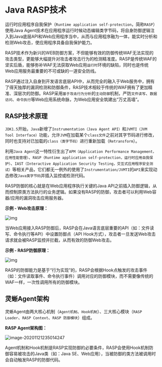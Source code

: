 # Java RASP技术

运行时应用程序自我保护（`Runtime application self-protection`，简称`RASP`）使用Java Agent技术在应用程序运行时候动态编辑类字节码，将自身防御逻辑注入到Java底层API和Web应用程序当中，从而与应用程序融为一体，能实时分析和检测Web攻击，使应用程序具备自我保护能力。

RASP技术作为新兴的WEB防御方案，不但能够有效的防御传统WAF无法实现的攻击类型，更能够大幅提升对攻击者攻击行为的检测精准度。RASP是传统WAF的坚实后盾，能够弥补WAF无法获取Web应用`运行时`环境的缺陷，同时也是传统Web应用服务最重要的不可或缺的一道安全防线。

RASP通过注入自身到开发语言底层API中，从而完全的融入于Web服务中，拥有了得天独厚的漏洞检测和防御条件，RASP技术相较于传统的WAF拥有了更加精准、深层次的防御。RASP采用`基于攻击行为分析`的`主动防御`机制，严防`文件读写`、`数据访问`、`命令执行`等Web应用系统命脉，为Web应用安全筑建出“万丈高墙”。



## RASP技术原理

`JDK1.5`开始，`Java`新增了`Instrumentation（Java Agent API）`和`JVMTI（JVM Tool Interface）`功能，允许`JVM`在加载某个`class文件`之前对其字节码进行修改，同时也支持对已加载的`class（类字节码）`进行重新加载（`Retransform`）。

利用`Java Agent`这一特性衍生出了`APM（Application Performance Management，应用性能管理）`、`RASP（Runtime application self-protection，运行时应用自我保护）`、`IAST（Interactive Application Security Testing，交互式应用程序安全测试）`等相关产品，它们都无一例外的使用了`Instrumentation/JVMTI`的`API`来实现动态修改`Java类字节码`并插入监控或检测代码。

RASP防御的核心就是在Web应用程序执行关键的Java API之前插入防御逻辑，从而控制原类方法执行的业务逻辑。如果没有RASP的防御，攻击者可以利用Web容器/应用的漏洞攻击应用服务器。

**示例 - Web攻击原理：**

![img](https://oss.javasec.org/images/image-20201115214755444.png)

当Web应用接入RASP防御后，RASP会在Java语言底层重要的API（如：文件读写、命令执行等API）中设置防御点（API Hook方式），攻击者一旦发送Web攻击请求就会被RASP监控并拦截，从而有效的防御Web攻击。

**示例 - RASP防御原理：**

![img](https://oss.javasec.org/images/image-20201104172033466.png)



RASP的防御能力是基于“行为实现”的，RASP会根据Hook点触发的攻击事件（如：文件读取事件、命令执行事件）调用对应的防御模块，而不需要像传统的WAF一样，一次性调用所有的防御模块。



## 灵蜥Agent架构

灵蜥Agent由两大核心机制（`Agent机制`、`Hook机制`）、三大核心模块（`RASP Loader`、`RASP Context`、`RASP 防御模块`）组成。

**RASP Agent架构图：**

![image-20201121235014247](https://oss.javasec.org/images/image-20201121235014247.png)

Agent机制和Hook机制是RASP实现防御的必要条件，RASP会使用Hook机制防御容易被攻击的Java类（如：Java SE、Web应用），当被防御的类方法被调用时会自动触发RASP的防御代码。